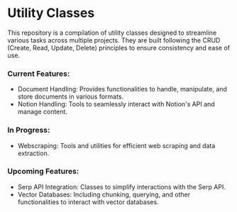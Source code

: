 # Utility Classes

This repository is a compilation of utility classes designed to streamline various tasks across multiple projects. They are built following the CRUD (Create, Read, Update, Delete) principles to ensure consistency and ease of use.

### Current Features:
- Document Handling: Provides functionalities to handle, manipulate, and store documents in various formats.
- Notion Handling: Tools to seamlessly interact with Notion's API and manage content.

### In Progress:
- Webscraping: Tools and utilities for efficient web scraping and data extraction. 

### Upcoming Features:
- Serp API Integration: Classes to simplify interactions with the Serp API.
- Vector Databases: Including chunking, querying, and other functionalities to interact with vector databases.
